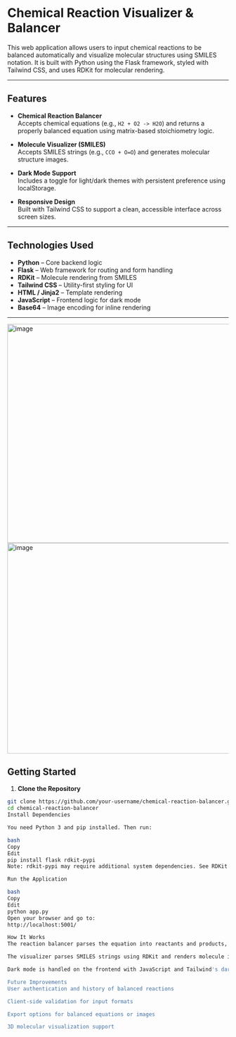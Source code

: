 # Chemical Reaction Visualizer & Balancer

This web application allows users to input chemical reactions to be balanced automatically and visualize molecular structures using SMILES notation. It is built with Python using the Flask framework, styled with Tailwind CSS, and uses RDKit for molecular rendering.

---

## Features

- **Chemical Reaction Balancer**  
  Accepts chemical equations (e.g., `H2 + O2 -> H2O`) and returns a properly balanced equation using matrix-based stoichiometry logic.

- **Molecule Visualizer (SMILES)**  
  Accepts SMILES strings (e.g., `CCO + O=O`) and generates molecular structure images.

- **Dark Mode Support**  
  Includes a toggle for light/dark themes with persistent preference using localStorage.

- **Responsive Design**  
  Built with Tailwind CSS to support a clean, accessible interface across screen sizes.

---

## Technologies Used

- **Python** – Core backend logic  
- **Flask** – Web framework for routing and form handling  
- **RDKit** – Molecule rendering from SMILES  
- **Tailwind CSS** – Utility-first styling for UI  
- **HTML / Jinja2** – Template rendering  
- **JavaScript** – Frontend logic for dark mode  
- **Base64** – Image encoding for inline rendering

---

<img width="512" height="497" alt="image" src="https://github.com/user-attachments/assets/eff27bfd-10fa-4024-9563-2886f25882a6" />
<img width="513" height="478" alt="image" src="https://github.com/user-attachments/assets/4d3fad3b-daeb-4c9f-93e4-da11f0e16483" />

## Getting Started

1. **Clone the Repository**

```bash
git clone https://github.com/your-username/chemical-reaction-balancer.git
cd chemical-reaction-balancer
Install Dependencies

You need Python 3 and pip installed. Then run:

bash
Copy
Edit
pip install flask rdkit-pypi
Note: rdkit-pypi may require additional system dependencies. See RDKit installation instructions for more details if needed.

Run the Application

bash
Copy
Edit
python app.py
Open your browser and go to:
http://localhost:5001/

How It Works
The reaction balancer parses the equation into reactants and products, converts the problem into a system of linear equations, and solves for the coefficients.

The visualizer parses SMILES strings using RDKit and renders molecule images, which are then base64-encoded and embedded directly into the HTML.

Dark mode is handled on the frontend with JavaScript and Tailwind's dark: classes.

Future Improvements
User authentication and history of balanced reactions

Client-side validation for input formats

Export options for balanced equations or images

3D molecular visualization support




